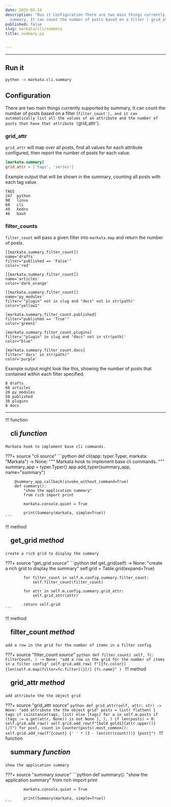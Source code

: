 ```yaml
---
date: 2025-05-24
description: "Run it Configuration There are two main things currently supported by
  summary, It can count the number of posts based on a filter ( grid_attr`). grid_attr\u2026"
published: false
slug: markata/cli/summary
title: summary.py


---
```


---

## Run it

``` bash
python -m markata.cli.summary
```

## Configuration

There are two main things currently supported by summary, It can count the
number of posts based on a filter (`filter_count'), and it can automatically
list all the values of an attribute and the number of posts that have that
attribute (`grid_attr`).

### grid_attr

`grid_attr` will map over all posts, find all values for each attribute
configured, then report the number of posts for each value.

``` toml
[markata.summary]
grid_attr = ['tags', 'series']
```

Example output that will be shown in the summary, counting all posts with each
tag value.

```
TAGS
247  python
90   linux
68   cli
49   kedro
46   bash
```

### filter_counts

`filter_count` will pass a given filter into `markata.map` and return the number
of posts.

```
[[markata.summary.filter_count]]
name='drafts'
filter="published == 'False'"
color='red'

[[markata.summary.filter_count]]
name='articles'
color='dark_orange'

[[markata.summary.filter_count]]
name='py_modules'
filter='"plugin" not in slug and "docs" not in str(path)'
color="yellow1"

[markata.summary.filter_count.published]
filter="published == 'True'"
color='green1'

[markata.summary.filter_count.plugins]
filter='"plugin" in slug and "docs" not in str(path)'
color="blue"

[markata.summary.filter_count.docs]
filter="'docs' in str(path)"
color='purple'
```

Example output might look like this, showing the number of posts that contained
within each filter specified.

```
8 drafts
66 articles
20 py_modules
58 published
38 plugins
8 docs
```

---

!!! function
    <h2 id="cli" class="admonition-title" style="margin: 0; padding: .5rem 1rem;">cli <em class="small">function</em></h2>

    Markata hook to implement base cli commands.

???+ source "cli <em class='small'>source</em>"
    ```python
    def cli(app: typer.Typer, markata: "Markata") -> None:
        """
        Markata hook to implement base cli commands.
        """
        summary_app = typer.Typer()
        app.add_typer(summary_app, name="summary")

        @summary_app.callback(invoke_without_command=True)
        def summary():
            "show the application summary"
            from rich import print

            markata.console.quiet = True

            print(Summary(markata, simple=True))
    ```
!!! method
    <h2 id="get_grid" class="admonition-title" style="margin: 0; padding: .5rem 1rem;">get_grid <em class="small">method</em></h2>

    create a rich grid to display the summary

???+ source "get_grid <em class='small'>source</em>"
    ```python
    def get_grid(self) -> None:
            "create a rich grid to display the summary"
            self.grid = Table.grid(expand=True)

            for filter_count in self.m.config.summary.filter_count:
                self.filter_count(filter_count)

            for attr in self.m.config.summary.grid_attr:
                self.grid_attr(attr)

            return self.grid
    ```
!!! method
    <h2 id="filter_count" class="admonition-title" style="margin: 0; padding: .5rem 1rem;">filter_count <em class="small">method</em></h2>

    add a row in the grid for the number of items in a filter config

???+ source "filter_count <em class='small'>source</em>"
    ```python
    def filter_count(
            self,
            fc: FilterCount,
        ) -> None:
            "add a row in the grid for the number of items in a filter config"
            self.grid.add_row(
                f"[{fc.color}]{len(self.m.map(filter=fc.filter))}[/] {fc.name}"
            )
    ```
!!! method
    <h2 id="grid_attr" class="admonition-title" style="margin: 0; padding: .5rem 1rem;">grid_attr <em class="small">method</em></h2>

    add attribute the the object grid

???+ source "grid_attr <em class='small'>source</em>"
    ```python
    def grid_attr(self, attr: str) -> None:
            "add attribute the the object grid"
            posts = list(
                flatten(
                    [
                        tags if isinstance(tags, list) else [tags]
                        for a in self.m.posts
                        if (tags := a.get(attr, None)) is not None
                    ],
                ),
            )
            if len(posts) > 0:
                self.grid.add_row()
                self.grid.add_row(f"[bold gold1]{attr.upper()}[/]")
                for post, count in Counter(posts).most_common():
                    self.grid.add_row(f"{count} {' ' * (3 - len(str(count)))} {post}")
    ```
!!! function
    <h2 id="summary" class="admonition-title" style="margin: 0; padding: .5rem 1rem;">summary <em class="small">function</em></h2>

    show the application summary

???+ source "summary <em class='small'>source</em>"
    ```python
    def summary():
            "show the application summary"
            from rich import print

            markata.console.quiet = True

            print(Summary(markata, simple=True))
    ```